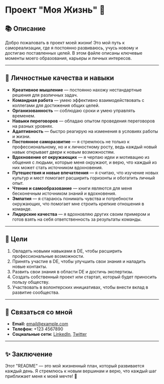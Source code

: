 # Проект "Моя Жизнь" 🌟

## 📚 Описание

Добро пожаловать в проект моей жизни! Это мой путь к самореализации, где я постоянно развиваюсь, учусь новому и достигаю поставленных целей. В этом файле описаны ключевые моменты моего образования, карьеры и личных интересов.

---

## 🌸 Личностные качества и навыки

- **Креативное мышление** — постоянно нахожу нестандартные решения для различных задач.
- **Командная работа** — умею эффективно взаимодействовать с коллегами для достижения общих целей.
- **Организованность** — соблюдаю сроки и умею управлять временем.
- **Навыки переговоров** — обладаю опытом проведения переговоров на разных уровнях.
- **Адаптивность** — быстро реагирую на изменения в условиях работы и жизни.
- **Постоянное саморазвитие** — я стремлюсь не только к профессиональному, но и к личностному росту, ведь каждый новый навык открывает двери к новым возможностям.
- **Вдохновение от окружающих** — я черпаю идеи и мотивацию из общения с людьми, которые меня окружают, и верю, что каждый из них может стать источником вдохновения.
- **Путешествия и новые впечатления** — я считаю, что изучение новых культур и мест помогает расширить горизонты и обогатить личный опыт.
- **Чтение и самообразование** — книги являются для меня бесконечным источником знаний и вдохновения.
- **Эмпатия** — я стараюсь понимать чувства и потребности окружающих, что помогает мне строить крепкие отношения в команде.
- **Лидерские качества** — я вдохновляю других своим примером и готов взять на себя ответственность за результаты команды.

---

## 🎯 Цели

1. Овладеть новыми навыками в DE, чтобы расширить профессиональные возможности.
2. Принять участие в DE, чтобы улучшить свои знания и наладить новые контакты.
3. Развить свои знания в области DE и достичь экспертизы.
4. Создать собственный проект или стартап, который будет приносить пользу обществу.
5. Участвовать в волонтерских инициативах, чтобы внести вклад в развитие сообщества.

---

## 🤝 Связаться со мной

- **Email:** email@example.com
- **Телефон:** +123 4567890
- **Социальные сети:** [LinkedIn](#), [Twitter](#)

---

## ✨ Заключение

Этот "README" — это мой жизненный план, который развивается каждый день. Я стремлюсь к новым вершинам и верю, что каждый шаг приближает меня к моей мечте! 🌈
